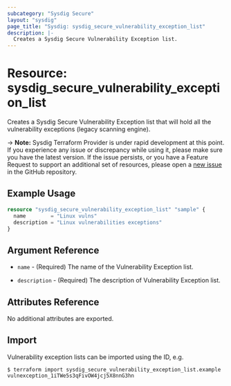 ```yaml
---
subcategory: "Sysdig Secure"
layout: "sysdig"
page_title: "Sysdig: sysdig_secure_vulnerability_exception_list"
description: |-
  Creates a Sysdig Secure Vulnerability Exception list.
---
```


# Resource: sysdig_secure_vulnerability_exception_list

Creates a Sysdig Secure Vulnerability Exception list that will hold all the vulnerability exceptions (legacy scanning engine).

-> **Note:** Sysdig Terraform Provider is under rapid development at this point. If you experience any issue or discrepancy while using it, please make sure you have the latest version. If the issue persists, or you have a Feature Request to support an additional set of resources, please open a [new issue](https://github.com/sysdiglabs/terraform-provider-sysdig/issues/new) in the GitHub repository.

## Example Usage

```terraform
resource "sysdig_secure_vulnerability_exception_list" "sample" {
  name        = "Linux vulns"
  description = "Linux vulnerabilities exceptions"
}
```

## Argument Reference

* `name` - (Required) The name of the Vulnerability Exception list.

* `description` - (Required) The description of Vulnerability Exception list.

## Attributes Reference

No additional attributes are exported.

## Import

Vulnerability exception lists can be imported using the ID, e.g.

```
$ terraform import sysdig_secure_vulnerability_exception_list.example vulnexception_1iTWe5s3qFivOW4jcj5X8nnG3hn
```
